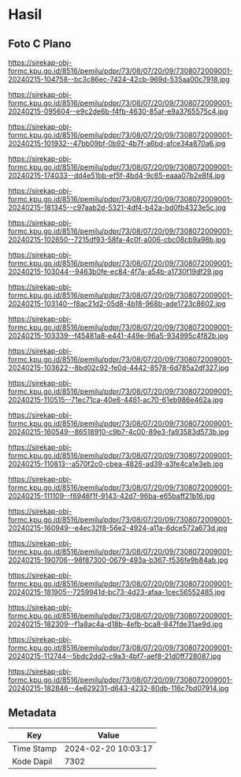 # Hasil

## Foto C Plano

https://sirekap-obj-formc.kpu.go.id/8516/pemilu/pdpr/73/08/07/20/09/7308072009001-20240215-104758--bc3c86ec-7424-42cb-969d-535aa00c7918.jpg

https://sirekap-obj-formc.kpu.go.id/8516/pemilu/pdpr/73/08/07/20/09/7308072009001-20240215-095604--e9c2de6b-f4fb-4630-85af-e9a3765575c4.jpg

https://sirekap-obj-formc.kpu.go.id/8516/pemilu/pdpr/73/08/07/20/09/7308072009001-20240215-101932--47bb09bf-0b92-4b7f-a6bd-afce34a870a6.jpg

https://sirekap-obj-formc.kpu.go.id/8516/pemilu/pdpr/73/08/07/20/09/7308072009001-20240215-174033--dd4e51bb-ef5f-4bd4-9c65-eaaa07b2e8f4.jpg

https://sirekap-obj-formc.kpu.go.id/8516/pemilu/pdpr/73/08/07/20/09/7308072009001-20240215-181345--c97aab2d-5321-4df4-b42a-bd0fb4323e5c.jpg

https://sirekap-obj-formc.kpu.go.id/8516/pemilu/pdpr/73/08/07/20/09/7308072009001-20240215-102650--7215df93-58fa-4c0f-a006-cbc08cb9a98b.jpg

https://sirekap-obj-formc.kpu.go.id/8516/pemilu/pdpr/73/08/07/20/09/7308072009001-20240215-103044--9463b0fe-ec84-4f7a-a54b-a1730f19df29.jpg

https://sirekap-obj-formc.kpu.go.id/8516/pemilu/pdpr/73/08/07/20/09/7308072009001-20240215-103140--f8ac21d2-05d8-4b18-968b-ade1723c8602.jpg

https://sirekap-obj-formc.kpu.go.id/8516/pemilu/pdpr/73/08/07/20/09/7308072009001-20240215-103339--f45481a8-e441-449e-96a5-934995c4f82b.jpg

https://sirekap-obj-formc.kpu.go.id/8516/pemilu/pdpr/73/08/07/20/09/7308072009001-20240215-103622--8bd02c92-fe0d-4442-8578-6d785a2df327.jpg

https://sirekap-obj-formc.kpu.go.id/8516/pemilu/pdpr/73/08/07/20/09/7308072009001-20240215-110515--71ec71ca-40e6-4461-ac70-61eb986e462a.jpg

https://sirekap-obj-formc.kpu.go.id/8516/pemilu/pdpr/73/08/07/20/09/7308072009001-20240215-160549--86518910-c9b7-4c00-89e3-fa93583d573b.jpg

https://sirekap-obj-formc.kpu.go.id/8516/pemilu/pdpr/73/08/07/20/09/7308072009001-20240215-110813--a570f2c0-cbea-4826-ad39-a3fe4ca1e3eb.jpg

https://sirekap-obj-formc.kpu.go.id/8516/pemilu/pdpr/73/08/07/20/09/7308072009001-20240215-111109--f6946f1f-9143-42d7-96ba-e65baff21b16.jpg

https://sirekap-obj-formc.kpu.go.id/8516/pemilu/pdpr/73/08/07/20/09/7308072009001-20240215-160949--e4ec32f8-56e2-4924-a11a-6dce572a673d.jpg

https://sirekap-obj-formc.kpu.go.id/8516/pemilu/pdpr/73/08/07/20/09/7308072009001-20240215-190706--98f87300-0679-493a-b367-f536fe9b84ab.jpg

https://sirekap-obj-formc.kpu.go.id/8516/pemilu/pdpr/73/08/07/20/09/7308072009001-20240215-181905--7259941d-bc73-4d23-afaa-1cec56552485.jpg

https://sirekap-obj-formc.kpu.go.id/8516/pemilu/pdpr/73/08/07/20/09/7308072009001-20240215-182309--f1a8ac4a-d18b-4efb-bca8-847fde31ae9d.jpg

https://sirekap-obj-formc.kpu.go.id/8516/pemilu/pdpr/73/08/07/20/09/7308072009001-20240215-112744--5bdc2dd2-c9a3-4bf7-aef8-21d0ff728087.jpg

https://sirekap-obj-formc.kpu.go.id/8516/pemilu/pdpr/73/08/07/20/09/7308072009001-20240215-182846--4e629231-d643-4232-80db-116c7bd07914.jpg


## Metadata

| Key        | Value               |
| ---------- | ------------------- |
| Time Stamp | 2024-02-20 10:03:17 |
| Kode Dapil | 7302                |



